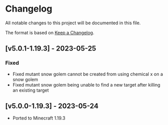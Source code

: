 # Changelog
All notable changes to this project will be documented in this file.

The format is based on [Keep a Changelog].

## [v5.0.1-1.19.3] - 2023-05-25
### Fixed
- Fixed mutant snow golem cannot be created from using chemical x on a snow golem
- Fixed mutant snow golem being unable to find a new target after killing an existing target

## [v5.0.0-1.19.3] - 2023-05-24
- Ported to Minecraft 1.19.3

[Keep a Changelog]: https://keepachangelog.com/en/1.0.0/
